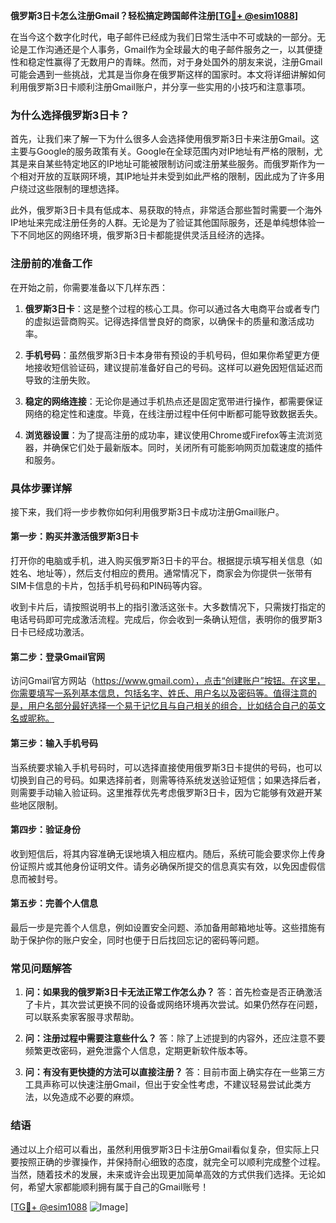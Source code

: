 **俄罗斯3日卡怎么注册Gmail？轻松搞定跨国邮件注册[[TG💪+ @esim1088](https://t.me/s/esim1088)]**

在当今这个数字化时代，电子邮件已经成为我们日常生活中不可或缺的一部分。无论是工作沟通还是个人事务，Gmail作为全球最大的电子邮件服务之一，以其便捷性和稳定性赢得了无数用户的青睐。然而，对于身处国外的朋友来说，注册Gmail可能会遇到一些挑战，尤其是当你身在俄罗斯这样的国家时。本文将详细讲解如何利用俄罗斯3日卡顺利注册Gmail账户，并分享一些实用的小技巧和注意事项。

### **为什么选择俄罗斯3日卡？**

首先，让我们来了解一下为什么很多人会选择使用俄罗斯3日卡来注册Gmail。这主要与Google的服务政策有关。Google在全球范围内对IP地址有严格的限制，尤其是来自某些特定地区的IP地址可能被限制访问或注册某些服务。而俄罗斯作为一个相对开放的互联网环境，其IP地址并未受到如此严格的限制，因此成为了许多用户绕过这些限制的理想选择。

此外，俄罗斯3日卡具有低成本、易获取的特点，非常适合那些暂时需要一个海外IP地址来完成注册任务的人群。无论是为了验证其他国际服务，还是单纯想体验一下不同地区的网络环境，俄罗斯3日卡都能提供灵活且经济的选择。

### **注册前的准备工作**

在开始之前，你需要准备以下几样东西：

1. **俄罗斯3日卡**：这是整个过程的核心工具。你可以通过各大电商平台或者专门的虚拟运营商购买。记得选择信誉良好的商家，以确保卡的质量和激活成功率。
   
2. **手机号码**：虽然俄罗斯3日卡本身带有预设的手机号码，但如果你希望更方便地接收短信验证码，建议提前准备好自己的号码。这样可以避免因短信延迟而导致的注册失败。

3. **稳定的网络连接**：无论你是通过手机热点还是固定宽带进行操作，都需要保证网络的稳定性和速度。毕竟，在线注册过程中任何中断都可能导致数据丢失。

4. **浏览器设置**：为了提高注册的成功率，建议使用Chrome或Firefox等主流浏览器，并确保它们处于最新版本。同时，关闭所有可能影响网页加载速度的插件和服务。

### **具体步骤详解**

接下来，我们将一步步教你如何利用俄罗斯3日卡成功注册Gmail账户。

#### **第一步：购买并激活俄罗斯3日卡**

打开你的电脑或手机，进入购买俄罗斯3日卡的平台。根据提示填写相关信息（如姓名、地址等），然后支付相应的费用。通常情况下，商家会为你提供一张带有SIM卡信息的卡片，包括手机号码和PIN码等内容。

收到卡片后，请按照说明书上的指引激活这张卡。大多数情况下，只需拨打指定的电话号码即可完成激活流程。完成后，你会收到一条确认短信，表明你的俄罗斯3日卡已经成功激活。

#### **第二步：登录Gmail官网**

访问Gmail官方网站（https://www.gmail.com），点击“创建账户”按钮。在这里，你需要填写一系列基本信息，包括名字、姓氏、用户名以及密码等。值得注意的是，用户名部分最好选择一个易于记忆且与自己相关的组合，比如结合自己的英文名或昵称。

#### **第三步：输入手机号码**

当系统要求输入手机号码时，可以选择直接使用俄罗斯3日卡提供的号码，也可以切换到自己的号码。如果选择前者，则需等待系统发送验证短信；如果选择后者，则需要手动输入验证码。这里推荐优先考虑俄罗斯3日卡，因为它能够有效避开某些地区限制。

#### **第四步：验证身份**

收到短信后，将其内容准确无误地填入相应框内。随后，系统可能会要求你上传身份证照片或其他身份证明文件。请务必确保所提交的信息真实有效，以免因虚假信息而被封号。

#### **第五步：完善个人信息**

最后一步是完善个人信息，例如设置安全问题、添加备用邮箱地址等。这些措施有助于保护你的账户安全，同时也便于日后找回忘记的密码等问题。

### **常见问题解答**

1. **问：如果我的俄罗斯3日卡无法正常工作怎么办？**
   答：首先检查是否正确激活了卡片，其次尝试更换不同的设备或网络环境再次尝试。如果仍然存在问题，可以联系卖家客服寻求帮助。

2. **问：注册过程中需要注意些什么？**
   答：除了上述提到的内容外，还应注意不要频繁更改密码，避免泄露个人信息，定期更新软件版本等。

3. **问：有没有更快捷的方法可以直接注册？**
   答：目前市面上确实存在一些第三方工具声称可以快速注册Gmail，但出于安全性考虑，不建议轻易尝试此类方法，以免造成不必要的麻烦。

### **结语**

通过以上介绍可以看出，虽然利用俄罗斯3日卡注册Gmail看似复杂，但实际上只要按照正确的步骤操作，并保持耐心细致的态度，就完全可以顺利完成整个过程。当然，随着技术的发展，未来或许会出现更加简单高效的方式供我们选择。无论如何，希望大家都能顺利拥有属于自己的Gmail账号！

[[TG💪+ @esim1088](https://t.me/s/esim1088) ![Image](https://i.postimg.cc/4NQfJmqS/Snipaste-2025-05-13-00-14-12.png)]